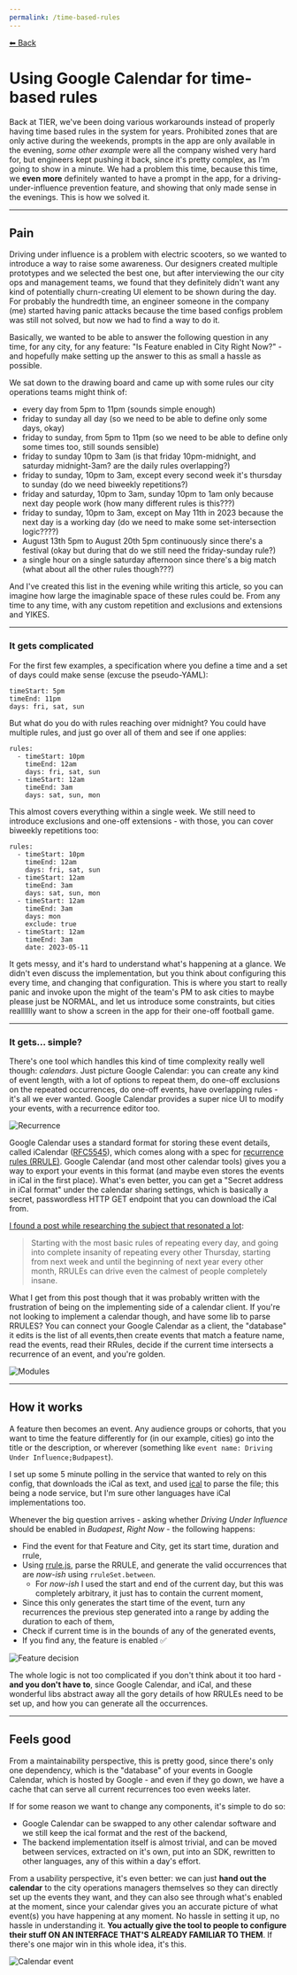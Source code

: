 ```yaml
---
permalink: /time-based-rules
---
```


[⬅ Back](/) 

# Using Google Calendar for time-based rules

Back at TIER, we've been doing various workarounds instead of properly having time based rules in the system for years. Prohibited zones that are only active during the weekends, prompts in the app are only available in the evening, *some other example* were all the company wished very hard for, but engineers kept pushing it back, since it's pretty complex, as I'm going to show in a minute.
We had a problem this time, because this time, we **even** **more** definitely wanted to have a prompt in the app, for a driving-under-influence prevention feature, and showing that only made sense in the evenings. This is how we solved it.

___

## Pain

Driving under influence is a problem with electric scooters, so we wanted to introduce a way to raise some awareness. Our designers created multiple prototypes and we selected the best one, but after interviewing the our city ops and management teams, we found that they definitely didn't want any kind of potentially churn-creating UI element to be shown during the day. For probably the hundredth time, an engineer someone in the company (me) started having panic attacks because the time based configs problem was still not solved, but now we had to find a way to do it.

Basically, we wanted to be able to answer the following question in any time, for any city, for any feature: "Is Feature enabled in City Right Now?" - and hopefully make setting up the answer to this as small a hassle as possible.

We sat down to the drawing board and came up with some rules our city operations teams might think of:

- every day from 5pm to 11pm (sounds simple enough)
- friday to sunday all day (so we need to be able to define only some days, okay)
- friday to sunday, from 5pm to 11pm (so we need to be able to define only some times too, still sounds sensible)
- friday to sunday 10pm to 3am (is that friday 10pm-midnight, and saturday midnight-3am? are the daily rules overlapping?)
- friday to sunday, 10pm to 3am, except every second week it's thursday to sunday (do we need biweekly repetitions?)
- friday and saturday, 10pm to 3am, sunday 10pm to 1am only because next day people work (how many different rules is this???)
- friday to sunday, 10pm to 3am, except on May 11th in 2023 because the next day is a working day (do we need to make some set-intersection logic????)
- August 13th 5pm to August 20th 5pm continuously since there's a festival (okay but during that do we still need the friday-sunday rule?)
- a single hour on a single saturday afternoon since there's a big match (what about all the other rules though???)

And I've created this list in the evening while writing this article, so you can imagine how large the imaginable space of these rules could be. From any time to any time, with any custom repetition and exclusions and extensions and YIKES.

___

### It gets complicated

For the first few examples, a specification where you define a time and a set of days could make sense (excuse the pseudo-YAML):

```
timeStart: 5pm
timeEnd: 11pm
days: fri, sat, sun
```

But what do you do with rules reaching over midnight? You could have multiple rules, and just go over all of them and see if one applies:

```
rules:
  - timeStart: 10pm
    timeEnd: 12am
    days: fri, sat, sun
  - timeStart: 12am
    timeEnd: 3am
    days: sat, sun, mon
```

This almost covers everything within a single week. We still need to introduce exclusions and one-off extensions - with those, you can cover biweekly repetitions too:

```
rules:
  - timeStart: 10pm
    timeEnd: 12am
    days: fri, sat, sun
  - timeStart: 12am
    timeEnd: 3am
    days: sat, sun, mon
  - timeStart: 12am
    timeEnd: 3am
    days: mon
    exclude: true
  - timeStart: 12am
    timeEnd: 3am
    date: 2023-05-11
```

It gets messy, and it's hard to understand what's happening at a glance. We didn't even discuss the implementation, but you think about configuring this every time, and changing that configuration. This is where you start to really panic and invoke upon the might of the team's PM to ask cities to maybe please just be NORMAL, and let us introduce some constraints, but cities realllllly want to show a screen in the app for their one-off football game.

___

### It gets... simple?

There's one tool which handles this kind of time complexity really well though: _calendars_. Just picture Google Calendar: you can create any kind of event length, with a lot of options to repeat them, do one-off exclusions on the repeated occurrences, do one-off events, have overlapping rules - it's all we ever wanted. Google Calendar provides a super nice UI to modify your events, with a recurrence editor too.

![Recurrence](./time-based-rules/recurrence.PNG)

Google Calendar uses a standard format for storing these event details, called iCalendar ([RFC5545](https://datatracker.ietf.org/doc/html/rfc5545)), which comes along with a spec for [recurrence rules (RRULE)](https://datatracker.ietf.org/doc/html/rfc5545#section-3.3.10). Google Calendar (and most other calendar tools) gives you a way to export your events in this format (and maybe even stores the events in iCal in the first place). What's even better, you can get a "Secret address in iCal format" under the calendar sharing settings, which is basically a secret, passwordless HTTP GET endpoint that you can download the iCal from.

[I found a post while researching the subject that resonated a lot](https://mamchenkov.net/wordpress/2017/11/21/rrule-will-make-you-hate-calendars/):

 > Starting with the most basic rules of repeating every day, and going into complete insanity of repeating every other Thursday, starting from next week and until the beginning of next year every other month, RRULEs can drive even the calmest of people completely insane.

What I get from this post though that it was probably written with the frustration of being on the implementing side of a calendar client. If you're not looking to implement a calendar though, and have some lib to parse RRULES? You can connect your Google Calendar as a client, the "database" it edits is the list of all events,then create events that match a feature name, read the events, read their RRules, decide if the current time intersects a recurrence of an event, and you're golden.

![Modules](./time-based-rules/modules.png)

___

## How it works

A feature then becomes an event. Any audience groups or cohorts, that you want to time the feature differently for (in our example, cities) go into the title or the description, or wherever (something like `event name: Driving Under Influence;Budpapest`).

I set up some 5 minute polling in the service that wanted to rely on this config, that downloads the iCal as text, and used [ical](https://www.npmjs.com/package/ical) to parse the file; this being a node service, but I'm sure other languages have iCal implementations too.

Whenever the big question arrives - asking whether *Driving Under Influence* should be enabled in *Budapest*, *Right Now* - the following happens:
- Find the event for that Feature and City, get its start time, duration and rrule,
- Using [rrule.js](https://www.npmjs.com/package/rrule), parse the RRULE, and generate the valid occurrences that are *now-ish* using `rruleSet.between`. 
  - For *now-ish* I used the start and end of the current day, but this was completely arbitrary, it just has to contain the current moment,
- Since this only generates the start time of the event, turn any recurrences the previous step generated into a range by adding the duration to each of them,
- Check if current time is in the bounds of any of the generated events,
- If you find any, the feature is enabled ✅

![Feature decision](./time-based-rules/nowish.PNG)

The whole logic is not too complicated if you don't think about it too hard - **and you don't have to**, since Google Calendar, and iCal, and these wonderful libs abstract away all the gory details of how RRULEs need to be set up, and how you can generate all the occurrences.

___

## Feels good

From a maintainability perspective, this is pretty good, since there's only one dependency, which is the "database" of your events in Google Calendar, which is hosted by Google - and even if they go down, we have a cache that can serve all current recurrences too even weeks later.

If for some reason we want to change any components, it's simple to do so: 

- Google Calendar can be swapped to any other calendar software and we still keep the ical format and the rest of the backend,
- The backend implementation itself is almost trivial, and can be moved between services, extracted on it's own, put into an SDK, rewritten to other languages, any of this within a day's effort.

From a usability perspective, it's even better: we can just **hand out the calendar** to the city operations managers themselves so they can directly set up the events they want, and they can also see through what's enabled at the moment, since your calendar gives you an accurate picture of what event(s) you have happening at any moment. No hassle in setting it up, no hassle in understanding it. **You actually give the tool to people to configure their stuff ON AN INTERFACE THAT'S ALREADY FAMILIAR TO THEM**. If there's one major win in this whole idea, it's this.

![Calendar event](./time-based-rules/calcal.PNG)






